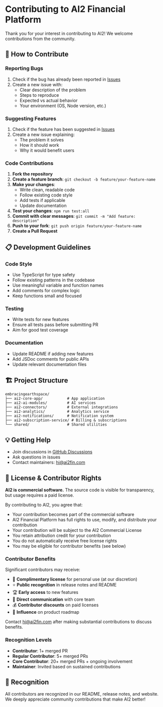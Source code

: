 # Contributing to AI2 Financial Platform

Thank you for your interest in contributing to AI2! We welcome contributions from the community.

## 🤝 How to Contribute

### Reporting Bugs

1. Check if the bug has already been reported in [Issues](../../issues)
2. Create a new issue with:
   - Clear description of the problem
   - Steps to reproduce
   - Expected vs actual behavior
   - Your environment (OS, Node version, etc.)

### Suggesting Features

1. Check if the feature has been suggested in [Issues](../../issues)
2. Create a new issue explaining:
   - The problem it solves
   - How it should work
   - Why it would benefit users

### Code Contributions

1. **Fork the repository**
2. **Create a feature branch**: `git checkout -b feature/your-feature-name`
3. **Make your changes**:
   - Write clean, readable code
   - Follow existing code style
   - Add tests if applicable
   - Update documentation
4. **Test your changes**: `npm run test:all`
5. **Commit with clear messages**: `git commit -m "Add feature: description"`
6. **Push to your fork**: `git push origin feature/your-feature-name`
7. **Create a Pull Request**

## 📋 Development Guidelines

### Code Style

- Use TypeScript for type safety
- Follow existing patterns in the codebase
- Use meaningful variable and function names
- Add comments for complex logic
- Keep functions small and focused

### Testing

- Write tests for new features
- Ensure all tests pass before submitting PR
- Aim for good test coverage

### Documentation

- Update README if adding new features
- Add JSDoc comments for public APIs
- Update relevant documentation files

## 🏗️ Project Structure

```
embracingearthspace/
├── ai2-core-app/           # App application
├── ai2-ai-modules/         # AI services
├── ai2-connectors/         # External integrations
├── ai2-analytics/          # Analytics service
├── ai2-notifications/      # Notification system
├── ai2-subscription-service/ # Billing & subscriptions
└── shared/                 # Shared utilities
```

## 💡 Getting Help

- Join discussions in [GitHub Discussions](../../discussions)
- Ask questions in issues
- Contact maintainers: hi@ai2fin.com

## 📜 License & Contributor Rights

**AI2 is commercial software.** The source code is visible for transparency, but usage requires a paid license.

By contributing to AI2, you agree that:
- Your contribution becomes part of the commercial software
- AI2 Financial Platform has full rights to use, modify, and distribute your contribution
- Your contribution will be subject to the AI2 Commercial License
- You retain attribution credit for your contribution
- You do not automatically receive free license rights
- You may be eligible for contributor benefits (see below)

### Contributor Benefits

Significant contributors may receive:
- 🎁 **Complimentary license** for personal use (at our discretion)
- ⭐ **Public recognition** in release notes and README
- 🏆 **Early access** to new features
- 💬 **Direct communication** with core team
- 💰 **Contributor discounts** on paid licenses
- 🎯 **Influence** on product roadmap

Contact hi@ai2fin.com after making substantial contributions to discuss benefits.

### Recognition Levels

- **Contributor**: 1+ merged PR
- **Regular Contributor**: 5+ merged PRs
- **Core Contributor**: 20+ merged PRs + ongoing involvement
- **Maintainer**: Invited based on sustained contributions

## 🌟 Recognition

All contributors are recognized in our README, release notes, and website. We deeply appreciate community contributions that make AI2 better!

